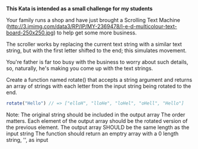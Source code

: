 **This Kata is intended as a small challenge for my students**

Your family runs a shop and have just brought a Scrolling Text Machine (http://3.imimg.com/data3/RP/IP/MY-2369478/l-e-d-multicolour-text-board-250x250.jpg) to help get some more business.  

The scroller works by replacing the current text string with a similar text string, but with the first letter shifted to the end; this simulates movement.  

You're father is far too busy with the business to worry about such details, so, naturally, he's making you come up with the text strings.

Create a function named rotate() that accepts a string argument and returns an array of strings with each letter from the input string being rotated to the end.

```javascript
rotate("Hello") // => ["elloH", "lloHe", "loHel", "oHell", "Hello"]
```
Note:
The original string should be included in the output array
The order matters. Each element of the output array should be the rotated version of the previous element.
The output array SHOULD be the same length as the input string
The function should return an emptry array with a 0 length string, '', as input